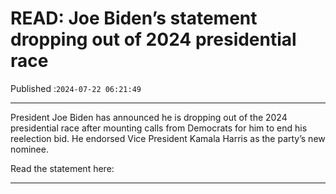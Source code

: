 # READ: Joe Biden’s statement dropping out of 2024 presidential race

Published :`2024-07-22 06:21:49`

---

President Joe Biden has announced he is dropping out of the 2024 presidential race after mounting calls from Democrats for him to end his reelection bid. He endorsed Vice President Kamala Harris as the party’s new nominee.

Read the statement here:

---

